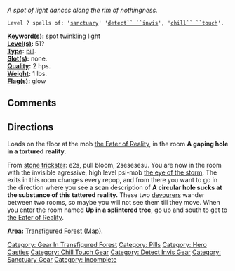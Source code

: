 *A spot of light dances along the rim of nothingness.*

`Level ? spells of: '`[`sanctuary`](Sanctuary "wikilink")`' '`[`detect`` ``invis`](Detect_Invis "wikilink")`', '`[`chill`` ``touch`](Chill_Touch "wikilink")`'.`

**Keyword(s):** spot twinkling light  
**[Level(s)](Object_Level "wikilink"):** 51?  
**[Type](:Category:_Object_Types "wikilink"):**
[pill](:Category:_Pills "wikilink").  
**[Slot(s)](Object_Slots "wikilink"):** none.  
**[Quality](Object_Quality "wikilink"):** 2 hps.  
**[Weight](Object_Weight "wikilink"):** 1 lbs.  
**[Flag(s)](:Category:_Object_Flags "wikilink"):** glow  

## Comments

## Directions

Loads on the floor at the mob [the Eater of
Reality](Eater_Of_Reality "wikilink"), in the room **A gaping hole in a
tortured reality**.

From [stone trickster](Stone_Trickster "wikilink"): e2s, pull bloom,
2sesesesu. You are now in the room with the invisible agressive, high
level psi-mob [the eye of the storm](Eye_Of_The_Storm "wikilink"). The
exits in this room changes every repop, and from there you want to go in
the direction where you see a scan description of **A circular hole
sucks at the substance of this tattered reality.** These two
[devourers](Devourer "wikilink") wander between two rooms, so maybe you
will not see them till they move. When you enter the room named **Up in
a splintered tree**, go up and south to get to [the Eater of
Reality](Eater_Of_Reality "wikilink").

**[Area](:Category:_Areas "wikilink"):** [ Transfigured Forest
](:Category:_Transfigured_Forest "wikilink")
([Map](Transfigured_Forest_Map "wikilink")).  

[Category: Gear In Transfigured
Forest](Category:_Gear_In_Transfigured_Forest "wikilink") [Category:
Pills](Category:_Pills "wikilink") [Category: Hero
Casties](Category:_Hero_Casties "wikilink") [Category: Chill Touch
Gear](Category:_Chill_Touch_Gear "wikilink") [Category: Detect Invis
Gear](Category:_Detect_Invis_Gear "wikilink") [Category: Sanctuary
Gear](Category:_Sanctuary_Gear "wikilink") [Category:
Incomplete](Category:_Incomplete "wikilink")

